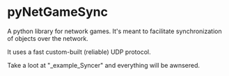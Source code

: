 pyNetGameSync
=============

A python library for network games. It's meant to facilitate synchronization of objects over the network.

It uses a fast custom-built (reliable) UDP protocol.

Take a loot at "_example_Syncer" and everything will be awnsered.
